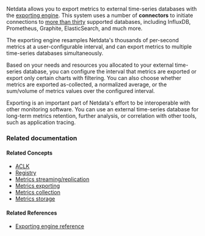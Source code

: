 <!--
title: "Metrics exporting"
sidebar_label: "Metrics exporting"
custom_edit_url: "https://github.com/netdata/netdata/blob/master/docs/concepts/netdata-agent/metrics-exporting.md"
sidebar_position: "1200"
learn_status: "Published"
learn_topic_type: "Concepts"
learn_rel_path: "Concepts/Netdata agent"
learn_docs_purpose: "Explain what exporting means and the purpose to export metrics"
-->

Netdata allows you to export metrics to external time-series databases with the [exporting
engine](https://github.com/netdata/netdata/blob/master/exporting/README.md). This system uses a number of **connectors** to initiate connections to [more than
thirty](#supported-databases) supported databases, including InfluxDB, Prometheus, Graphite, ElasticSearch, and much
more. 

The exporting engine resamples Netdata's thousands of per-second metrics at a user-configurable interval, and can export
metrics to multiple time-series databases simultaneously.

Based on your needs and resources you allocated to your external time-series database, you can configure the interval
that metrics are exported or export only certain charts with filtering. You can also choose whether metrics are exported
as-collected, a normalized average, or the sum/volume of metrics values over the configured interval.

Exporting is an important part of Netdata's effort to be interoperable
with other monitoring software. You can use an external time-series database for long-term metrics retention, further
analysis, or correlation with other tools, such as application tracing.


<!-- where should this go? 
## Supported databases

Netdata supports exporting metrics to the following databases through several
[connectors](https://github.com/netdata/netdata/blob/master/exporting/README.md#features). Once you find the connector that works for your database, open its
documentation and the [Agent configuration](https://github.com/netdata/netdata/blob/master/docs/tasks/setup/agent-configuration.md#exporting-engine) doc for details on enabling it.

-   **AppOptics**: [Prometheus remote write](https://github.com/netdata/netdata/blob/master/exporting/prometheus/README.md)
-   **AWS Kinesis**: [AWS Kinesis Data Streams](https://github.com/netdata/netdata/blob/master/exporting/aws_kinesis/README.md)
-   **Azure Data Explorer**: [Prometheus remote write](https://github.com/netdata/netdata/blob/master/exporting/prometheus/remote_write/README.md)
-   **Azure Event Hubs**: [Prometheus remote write](https://github.com/netdata/netdata/blob/master/exporting/prometheus/remote_write/README.md)
-   **Blueflood**: [Graphite](/exporting/graphite/README.md)
-   **Chronix**: [Prometheus remote write](/exporting/prometheus/remote_write/README.md)
-   **Cortex**: [Prometheus remote write](/exporting/prometheus/remote_write/README.md)
-   **CrateDB**: [Prometheus remote write](/exporting/prometheus/remote_write/README.md)
-   **ElasticSearch**: [Graphite](https://github.com/netdata/netdata/blob/master/exporting/graphite/README.md), [Prometheus remote
    write](https://github.com/netdata/netdata/blob/master/exporting/prometheus/remote_write/README.md)
-   **Gnocchi**: [Prometheus remote write](https://github.com/netdata/netdata/blob/master/exporting/prometheus/remote_write/README.md)
-   **Google BigQuery**: [Prometheus remote write](https://github.com/netdata/netdata/blob/master/exporting/prometheus/remote_write/README.md)
-   **Google Cloud Pub/Sub**: [Google Cloud Pub/Sub Service](https://github.com/netdata/netdata/blob/master/exporting/pubsub/README.md)
-   **Graphite**: [Graphite](https://github.com/netdata/netdata/blob/master/exporting/graphite/README.md), [Prometheus remote
    write](https://github.com/netdata/netdata/blob/master/exporting/prometheus/remote_write/README.md)
-   **InfluxDB**: [Graphite](https://github.com/netdata/netdata/blob/master/exporting/graphite/README.md), [Prometheus remote
    write](https://github.com/netdata/netdata/blob/master/exporting/prometheus/remote_write/README.md)
-   **IRONdb**: [Prometheus remote write](https://github.com/netdata/netdata/blob/master/exporting/prometheus/remote_write/README.md)
-   **JSON**: [JSON document databases](https://github.com/netdata/netdata/blob/master/exporting/json/README.md)
-   **Kafka**: [Prometheus remote write](https://github.com/netdata/netdata/blob/master/exporting/prometheus/remote_write/README.md)
-   **KairosDB**: [Graphite](/exporting/graphite/README.md), [OpenTSDB](https://github.com/netdata/netdata/blob/master/exporting/opentsdb/README.md)
-   **M3DB**: [Prometheus remote write](https://github.com/netdata/netdata/blob/master/exporting/prometheus/remote_write/README.md)
-   **MetricFire**: [Prometheus remote write](https://github.com/netdata/netdata/blob/master/exporting/prometheus/remote_write/README.md)
-   **MongoDB**: [MongoDB](https://github.com/netdata/netdata/blob/master/exporting/mongodb/README.md)
-   **New Relic**: [Prometheus remote write](https://github.com/netdata/netdata/blob/master/exporting/prometheus/remote_write/README.md)
-   **OpenTSDB**: [OpenTSDB](https://github.com/netdata/netdata/blob/master/exporting/opentsdb/README.md), [Prometheus remote
    write](https://github.com/netdata/netdata/blob/master/exporting/prometheus/remote_write/README.md)
-   **PostgreSQL**: [Prometheus remote write](https://github.com/netdata/netdata/blob/master/exporting/prometheus/remote_write/README.md)
    via [PostgreSQL Prometheus Adapter](https://github.com/CrunchyData/postgresql-prometheus-adapter)
-   **Prometheus**: [Prometheus scraper](https://github.com/netdata/netdata/blob/master/exporting/prometheus/README.md)
-   **TimescaleDB**: [Prometheus remote write](https://github.com/netdata/netdata/blob/master/exporting/prometheus/remote_write/README.md),
    [netdata-timescale-relay](https://github.com/netdata/netdata/blob/master/exporting/TIMESCALE.md)
-   **QuasarDB**: [Prometheus remote write](https://github.com/netdata/netdata/blob/master/exporting/prometheus/remote_write/README.md)
-   **SignalFx**: [Prometheus remote write](https://github.com/netdata/netdata/blob/master/exporting/prometheus/remote_write/README.md)
-   **Splunk**: [Prometheus remote write](https://github.com/netdata/netdata/blob/master/exporting/prometheus/remote_write/README.md)
-   **TiKV**: [Prometheus remote write](https://github.com/netdata/netdata/blob/master/exporting/prometheus/remote_write/README.md)
-   **Thanos**: [Prometheus remote write](https://github.com/netdata/netdata/blob/master/exporting/prometheus/remote_write/README.md)
-   **VictoriaMetrics**: [Prometheus remote write](https://github.com/netdata/netdata/blob/master/exporting/prometheus/remote_write/README.md)
-   **Wavefront**: [Prometheus remote write](https://github.com/netdata/netdata/blob/master/exporting/prometheus/remote_write/README.md)

Can't find your preferred external time-series database? Ask our [community](https://community.netdata.cloud/) for
solutions, or file an [issue on
GitHub](https://github.com/netdata/netdata/issues/new?assignees=&labels=bug%2Cneeds+triage&template=BUG_REPORT.yml).

-->


### Related documentation

#### Related Concepts

- [ACLK](https://github.com/netdata/netdata/blob/master/docs/concepts/netdata-agent/aclk.md)
- [Registry](https://github.com/netdata/netdata/blob/master/docs/concepts/netdata-agent/registry.md)
- [Metrics streaming/replication](https://github.com/netdata/netdata/blob/master/docs/concepts/netdata-agent/metrics-streaming-replication.md)
- [Metrics exporting](https://github.com/netdata/netdata/blob/master/docs/concepts/netdata-agent/metrics-exporting.md)
- [Metrics collection](https://github.com/netdata/netdata/blob/master/docs/concepts/netdata-agent/metrics-collection.md)
- [Metrics storage](https://github.com/netdata/netdata/blob/master/docs/concepts/netdata-agent/metrics-storage.md)

#### Related References
-   [Exporting engine reference](https://github.com/netdata/netdata/blob/master/exporting/README.md)
